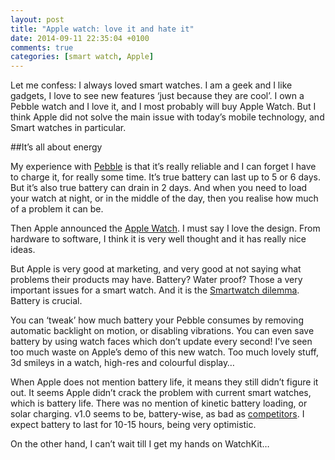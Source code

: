 ```yaml
---
layout: post
title: "Apple watch: love it and hate it"
date: 2014-09-11 22:35:04 +0100
comments: true
categories: [smart watch, Apple]
---
```


Let me confess: I always loved smart watches. I am a geek and I like gadgets, I love to see new features ‘just because they are cool’. I own a Pebble watch and I love it, and I most probably will buy Apple Watch. But I think Apple did not solve the main issue with today’s mobile technology, and Smart watches in particular.

<!-- more -->

##It’s all about energy

My experience with [Pebble](https://getpebble.com/) is that it’s really reliable and I can forget I have to charge it, for really some time. It’s true battery can last up to 5 or 6 days. But it’s also true battery can drain in 2 days. And when you need to load your watch at night, or in the middle of the day, then you realise how much of a problem it can be.

Then Apple announced the [Apple Watch](http://www.apple.com/watch/). I must say I love the design. From hardware to software, I think it is very well thought and it has really nice ideas.

But Apple is very good at marketing, and very good at not saying what problems their products may have. Battery? Water proof? Those a very important issues for a smart watch. And it is the [Smartwatch dilemma](https://www.linkedin.com/pulse/article/20140909222153-10400206-apple-hasn-t-solved-the-smart-watch-dilemma). Battery is crucial.

You can ‘tweak’ how much battery your Pebble consumes by removing automatic backlight on motion, or disabling vibrations. You can even save battery by using watch faces which don’t update every second! I’ve seen too much waste on Apple’s demo of this new watch. Too much lovely stuff, 3d smileys in a watch, high-res and colourful display…

When Apple does not mention battery life, it means they still didn’t figure it out. It seems Apple didn’t crack the problem with current smart watches, which is battery life. There was no mention of kinetic battery loading, or solar charging. v1.0 seems to be, battery-wise, as bad as [competitors](http://www.android.com/wear/). I expect battery to last for 10-15 hours, being very optimistic.

On the other hand, I can’t wait till I get my hands on WatchKit…
